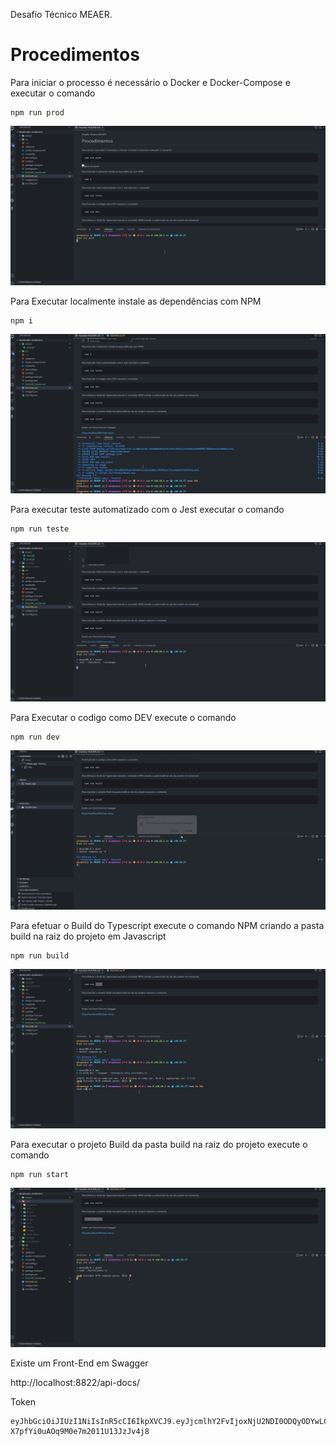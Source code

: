 Desafio Técnico MEAER.

# Procedimentos

Para iniciar o processo é necessário o Docker e Docker-Compose e executar o comando

```
npm run prod
```

![npm run prod](/anexos/prod.gif)

Para Executar localmente instale as dependências com NPM

```
npm i
```

![npm run prod](/anexos/npmi.gif)

Para executar teste automatizado com o Jest executar o comando

```
npm run teste
```

![npm run prod](/anexos/teste.gif)

Para Executar o codigo como DEV execute o comando

```
npm run dev
```

![npm run prod](/anexos/dev.gif)

Para efetuar o Build do Typescript execute o comando NPM criando a pasta build na raiz do projeto em Javascript

```
npm run build
```

![npm run prod](/anexos/build.gif)

Para executar o projeto Build da pasta build na raiz do projeto execute o comando

```
npm run start
```

![npm run prod](/anexos/start.gif)

Existe um Front-End em Swagger

http://localhost:8822/api-docs/

Token

```
eyJhbGciOiJIUzI1NiIsInR5cCI6IkpXVCJ9.eyJjcmlhY2FvIjoxNjU2NDI0ODQyODYwLCJjbGllbnRlIjoibWVhZXIiLCJleHBpcmFjYW8iOjE2OTE2MjYxMjkwMDB9.hvrNVhzj3ZY-X7pfYi0uAOq9M0e7m2011U13JzJv4j8
```
